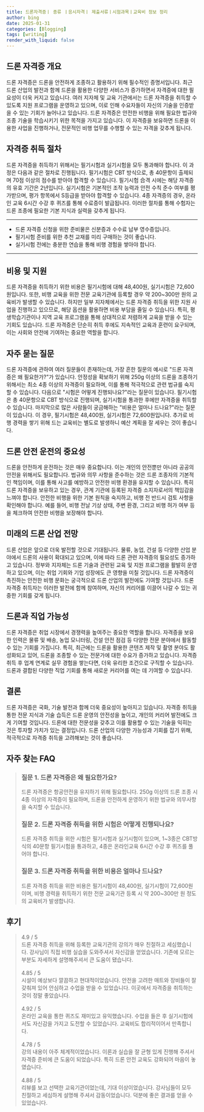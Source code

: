 ```yaml
---
title: 드론자격증ㅣ 종류 ㅣ응시자격ㅣ 제출서류ㅣ시험과목ㅣ교육비 정보 정리
author: bing
date: 2025-01-31
categories: [Blogging]
tags: [writing]
render_with_liquid: false
---
```



<h2 id='드론 자격증 개요'>드론 자격증 개요</h2>

<p>드론 자격증은 드론을 안전하게 조종하고 활용하기 위해 필수적인 증명서입니다. 최근 드론 산업의 발전과 함께 드론을 활용한 다양한 서비스가 증가하면서 자격증에 대한 필요성이 더욱 커지고 있습니다. 여러 지자체 및 교육 기관에서는 드론 자격증을 취득할 수 있도록 지원 프로그램을 운영하고 있으며, 이로 인해 수요자들이 자신의 기술을 인증받을 수 있는 기회가 늘어나고 있습니다. 드론 자격증은 안전한 비행을 위해 필요한 법규와 조종 기술을 학습시키기 위한 목적을 가지고 있습니다. 이 자격증을 보유하면 드론을 이용한 사업을 진행하거나, 전문적인 비행 업무를 수행할 수 있는 자격을 갖추게 됩니다.</p>

<h2 id='자격증 취득 절차'>자격증 취득 절차</h2>

<p>드론 자격증을 취득하기 위해서는 필기시험과 실기시험을 모두 통과해야 합니다. 이 과정은 다음과 같은 절차로 진행됩니다. 필기시험은 CBT 방식으로, 총 40문항이 출제되며 70점 이상의 점수를 받아야 합격할 수 있습니다. 필기시험 合격 시에는 해당 자격증의 유효 기간은 2년입니다. 실기시험은 기본적인 조작 능력과 안전 수칙 준수 여부를 평가받으며, 평가 항목에서 S등급을 받아야 합격할 수 있습니다. 4종 자격증의 경우, 온라인 교육 6시간 수강 후 퀴즈를 통해 수료증이 발급됩니다. 이러한 절차를 통해 수험자는 드론 조종에 필요한 기본 지식과 실력을 갖추게 됩니다.</p>

<hr />

<ul>
    <li>드론 자격증 신청을 위한 준비물은 신분증과 수수료 납부 영수증입니다.</li>
    <li>필기시험 준비를 위한 추천 교재를 미리 구매하는 것이 좋습니다.</li>
    <li>실기시험 전에는 충분한 연습을 통해 비행 경험을 쌓아야 합니다.</li>
</ul>

<hr />

<h2 id='비용 및 지원'>비용 및 지원</h2>

<p>드론 자격증을 취득하기 위한 비용은 필기시험에 대해 48,400원, 실기시험은 72,600원입니다. 또한, 비행 교육을 위한 전문 교육기관에 등록할 경우 약 200~300만 원의 교육비가 발생할 수 있습니다. 하지만 일부 지자체에서는 드론 자격증 취득을 위한 지원 사업을 진행하고 있으므로, 해당 옵션을 활용하면 비용 부담을 줄일 수 있습니다. 특히, 평생학습기관이나 지역 교육 프로그램을 통해 상대적으로 저렴하게 교육을 받을 수 있는 기회도 있습니다. 드론 자격증은 단순히 취득 후에도 지속적인 교육과 훈련이 요구되며, 이는 사회와 안전에 기여하는 중요한 역할을 합니다.</p>

<h2 id='자주 묻는 질문'>자주 묻는 질문</h2>

<p>드론 자격증에 관하여 여러 질문들이 존재하는데, 가장 흔한 질문의 예시로 "드론 자격증은 왜 필요한가?"가 있습니다. 안정성을 확보하기 위해 250g 이상의 드론을 조종하기 위해서는 최소 4종 이상의 자격증이 필요하며, 이를 통해 적극적으로 관련 법규를 숙지할 수 있습니다. 다음으로 "시험은 어떻게 진행되나요?"라는 질문이 있습니다. 필기시험은 총 40문항으로 CBT 방식으로 진행되며, 실기시험을 통과한 후에만 자격증을 취득할 수 있습니다. 마지막으로 많은 사람들이 궁금해하는 "비용은 얼마나 드나요?"라는 질문이 있습니다. 이 경우, 필기시험은 48,400원, 실기시험은 72,600원입니다. 추가로 비행 경력을 쌓기 위해 드는 교육비는 별도로 발생하니 예산 계획을 잘 세우는 것이 좋습니다.</p>

<h2 id='드론 안전 운전의 중요성'>드론 안전 운전의 중요성</h2>

<p>드론을 안전하게 운전하는 것은 매우 중요합니다. 이는 개인의 안전뿐만 아니라 공공의 안전을 위해서도 필요합니다. 법규와 의무 사항을 준수하는 것은 드론 조종자의 기본적인 책임이며, 이를 통해 사고를 예방하고 안전한 비행 환경을 유지할 수 있습니다. 특히 드론 자격증을 보유하고 있는 경우, 관계 기관에 등록된 자격증 소지자로서의 책임감을 느껴야 합니다. 안전한 비행을 위한 기본 원칙을 숙지하고, 비행 전 반드시 검토 사항을 확인해야 합니다. 예를 들어, 비행 전날 기상 상태, 주변 환경, 그리고 비행 허가 여부 등을 체크하여 안전한 비행을 보장해야 합니다.</p>

<h2 id='미래의 드론 산업 전망'>미래의 드론 산업 전망</h2>

<p>드론 산업은 앞으로 더욱 발전할 것으로 기대됩니다. 물류, 농업, 건설 등 다양한 산업 분야에서 드론의 사용이 확대되고 있으며, 이에 따라 드론 관련 자격증의 필요성도 증가하고 있습니다. 정부와 지자체는 드론 기술과 관련된 교육 및 지원 프로그램을 활발히 운영하고 있으며, 이는 취업 기회와 기업 성장에도 큰 영향을 미칠 것입니다. 드론 자격증이 촉진하는 안전한 비행 문화는 궁극적으로 드론 산업의 발전에도 기여할 것입니다. 드론 자격증 취득자는 이러한 발전에 함께 참여하며, 자신의 커리어를 이끌어 나갈 수 있는 귀중한 기회를 갖게 됩니다.</p>

<h2 id='드론과 직업 가능성'>드론과 직업 가능성</h2>

<p>드론 자격증은 취업 시장에서 경쟁력을 높여주는 중요한 역할을 합니다. 자격증을 보유한 인력은 물류 및 배송, 농업 모니터링, 건설 안전 점검 등 다양한 전문 분야에서 활동할 수 있는 기회를 가집니다. 특히, 최근에는 드론을 활용한 콘텐츠 제작 및 촬영 분야도 활성화되고 있어, 드론을 조종할 수 있는 전문가에 대한 수요가 증가하고 있습니다. 자격증 취득 후 업계 연계로 실무 경험을 쌓는다면, 더욱 유리한 조건으로 구직할 수 있습니다. 드론과 결합된 다양한 직업 기회를 통해 새로운 커리어를 여는 데 기여할 수 있습니다.</p>

<h2 id='결론'>결론</h2>

<p>드론 자격증은 국화, 기술 발전과 함께 더욱 중요성이 높아지고 있습니다. 자격증 취득을 통한 전문 지식과 기술 습득은 드론 운영의 안전성을 높이고, 개인의 커리어 발전에도 크게 기여할 것입니다. 드론에 대한 전문성을 갖추고 이를 활용할 수 있는 기술을 익히는 것은 투자할 가치가 있는 결정입니다. 드론 산업의 다양한 가능성과 기회를 잡기 위해, 적극적으로 자격증 취득을 고려해보는 것이 좋습니다.</p>


<h2 id='자주_찾는_FAQ'>자주 찾는 FAQ</h2>
<div itemscope="" itemtype="https://schema.org/FAQPage">
<blockquote>
<div itemscope="" itemprop="mainEntity" itemtype="https://schema.org/Question">
<h3 itemprop="name">질문 1. 드론 자격증은 왜 필요한가요?</h3>
<div itemscope="" itemprop="acceptedAnswer" itemtype="https://schema.org/Answer">
<span itemprop="text">
<p>드론 자격증은 항공안전을 유지하기 위해 필요합니다. 250g 이상의 드론 조종 시 4종 이상의 자격증이 필요하며, 드론을 안전하게 운영하기 위한 법규와 의무사항을 숙지할 수 있습니다.</p>
</span>
</div>
</div>
<div itemscope="" itemprop="mainEntity" itemtype="https://schema.org/Question">
<h3 itemprop="name">질문 2. 드론 자격증 취득을 위한 시험은 어떻게 진행되나요?</h3>
<div itemscope="" itemprop="acceptedAnswer" itemtype="https://schema.org/Answer">
<span itemprop="text">
<p>드론 자격증 취득을 위한 시험은 필기시험과 실기시험이 있으며, 1~3종은 CBT방식의 40문항 필기시험을 통과하고, 4종은 온라인교육 6시간 수강 후 퀴즈를 풀어야 합니다.</p>
</span>
</div>
</div>
<div itemscope="" itemprop="mainEntity" itemtype="https://schema.org/Question">
<h3 itemprop="name">질문 3. 드론 자격증 취득을 위한 비용은 얼마나 드나요?</h3>
<div itemscope="" itemprop="acceptedAnswer" itemtype="https://schema.org/Answer">
<span itemprop="text">
<p>드론 자격증 취득을 위한 비용은 필기시험이 48,400원, 실기시험이 72,600원이며, 비행 경력을 취득하기 위한 전문 교육기관 등록 시 약 200~300만 원 정도의 교육비가 발생합니다.</p>
</span>
</div>
</div>
</blockquote>
</div>
<h2 id='후기'>후기</h2>
<div itemscope itemtype="https://schema.org/Product">
  <blockquote>
  <div itemprop="review" itemscope itemtype="https://schema.org/Review">
      <div itemprop="reviewRating" itemscope itemtype="https://schema.org/Rating"> <span itemprop="ratingValue">4.9</span> / <span itemprop="bestRating">5</span> </div>
      <span itemprop="reviewBody">드론 자격증 취득을 위해 등록한 교육기관의 강의가 매우 친절하고 세심했습니다. 강사님이 직접 비행 실습을 도와주셔서 자신감을 얻었습니다. 기존에 모르는 부분도 자세하게 설명해주셔서 큰 도움이 됐습니다.</span>
  </div>
  <br>
  <div itemprop="review" itemscope itemtype="https://schema.org/Review">
      <div itemprop="reviewRating" itemscope itemtype="https://schema.org/Rating"> <span itemprop="ratingValue">4.85</span> / <span itemprop="bestRating">5</span> </div>
      <span itemprop="reviewBody">시설이 예상보다 깔끔하고 현대적이었습니다. 안전을 고려한 매트와 장비들이 잘 갖춰져 있어 안심하고 수업을 받을 수 있었습니다. 이곳에서 자격증을 취득하는 것이 정말 좋았습니다.</span>
  </div>
  <br>
  <div itemprop="review" itemscope itemtype="https://schema.org/Review">
      <div itemprop="reviewRating" itemscope itemtype="https://schema.org/Rating"> <span itemprop="ratingValue">4.92</span> / <span itemprop="bestRating">5</span> </div>
      <span itemprop="reviewBody">온라인 교육을 통한 퀴즈도 재미있고 유익했습니다. 수업을 들은 후 실기시험에서도 자신감을 가지고 도전할 수 있었습니다. 교육비도 합리적이어서 만족합니다.</span>
  </div>
  <br>
  <div itemprop="review" itemscope itemtype="https://schema.org/Review">
      <div itemprop="reviewRating" itemscope itemtype="https://schema.org/Rating"> <span itemprop="ratingValue">4.78</span> / <span itemprop="bestRating">5</span> </div>
      <span itemprop="reviewBody">강의 내용이 아주 체계적이었습니다. 이론과 실습을 잘 균형 있게 진행해 주셔서 자격증 준비에 큰 도움이 되었습니다. 특히 드론 안전 교육도 강화되어 마음이 놓였습니다.</span>
  </div>
  <br>
  <div itemprop="review" itemscope itemtype="https://schema.org/Review">
      <div itemprop="reviewRating" itemscope itemtype="https://schema.org/Rating"> <span itemprop="ratingValue">4.88</span> / <span itemprop="bestRating">5</span> </div>
      <span itemprop="reviewBody">리뷰를 보고 선택한 교육기관이었는데, 기대 이상이었습니다. 강사님들이 모두 친절하고 세심하게 설명해 주셔서 감동이었습니다. 덕분에 좋은 결과를 얻을 수 있었습니다.</span>
  </div>
  </blockquote>
</div>
